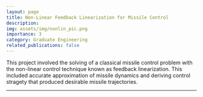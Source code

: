 ```yaml
---
layout: page
title: Non-Linear Feedback Linearization for Missile Control
description: 
img: assets/img/nonlin_pic.png
importance: 3
category: Graduate Engineering
related_publications: false
---
```


This project involved the solving of a classical missile control problem with the non-linear control technique known as feedback linearization. This included accurate approximation of missile dynamics and deriving control stragety that produced desirable missile trajectories.

---

<object data="_site/assets/pdf/Non_lin_Project_write_up_turnin.pdf" width="1000" height="1000" type="application/pdf"></object>
